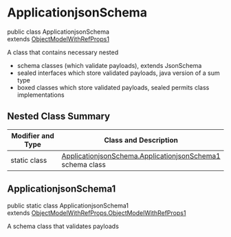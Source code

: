 # ApplicationjsonSchema
public class ApplicationjsonSchema<br>
extends [ObjectModelWithRefProps1](../../../../../../components/schemas/ObjectModelWithRefProps.md#objectmodelwithrefprops)

A class that contains necessary nested
- schema classes (which validate payloads), extends JsonSchema
- sealed interfaces which store validated payloads, java version of a sum type
- boxed classes which store validated payloads, sealed permits class implementations

## Nested Class Summary
| Modifier and Type | Class and Description |
| ----------------- | ---------------------- |
| static class | [ApplicationjsonSchema.ApplicationjsonSchema1](#applicationjsonschema1)<br> schema class |

## ApplicationjsonSchema1
public static class ApplicationjsonSchema1<br>
extends [ObjectModelWithRefProps.ObjectModelWithRefProps1](../../../../../../components/schemas/ObjectModelWithRefProps.md#objectmodelwithrefprops1)

A schema class that validates payloads
